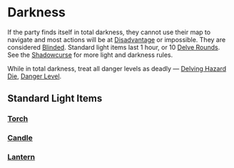 # Darkness

If the party finds itself in total darkness, they cannot use their map to navigate and most actions will be at [Disadvantage](../Die%20Rolling%20Mechanics/Disadvantage.md) or impossible. They are considered [Blinded](../Conditions/Blinded.md). Standard light items last 1 hour, or 10 [Delve Rounds](../Core%20Procedures/Round.md#Delve%20Round). See the [Shadowcurse](Shadowcurse.md) for more light and darkness rules.

While in total darkness, treat all danger levels as deadly — [Delving Hazard Die](../Exploration/Delving.md#Delving%20Hazard%20Die), [Danger Level](../Exploration/Overland%20Journeys.md#Danger%20Level).

## Standard Light Items

### [Torch](../../Items%20and%20Gear/Gear/1%20Coin/Torch.md)

### [Candle](../../Items%20and%20Gear/Gear/10%20Coins/Candle.md)

### [Lantern](../../Items%20and%20Gear/Gear/25%20Coins/Lantern.md)
